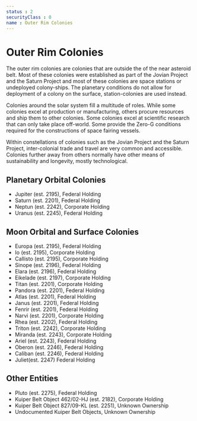 ```yaml
---
status : 2
securityClass : 0
name : Outer Rim Colonies
---
```


# Outer Rim Colonies

The outer rim colonies are colonies that are outside the of the near asteroid belt. Most of these colonies were established as part of the Jovian Project and the Saturn Project and most of these colonies are space stations or undeployed colony-ships.
The planetary conditions do not allow for deployment of a colony on the surface, station-colonies are used instead.

Colonies around the solar system fill a multitude of roles. While some colonies excel at production or manufacturing, others procure resources and ship them to other colonies.
Some colonies excel at scientific research that can only take place off-world. Some provide the Zero-G conditions required for the constructions of space fairing vessels.

Within constellations of colonies such as the Jovian Project and the Saturn Project, inter-colonial trade and travel are very common and accessible.
Colonies further away from others normally have other means of sustainability and longevity, mostly technological.


## Planetary Orbital Colonies

* Jupiter (est. 2195), Federal Holding
* Saturn (est. 2201), Federal Holding
* Neptun (est. 2242), Corporate Holding
* Uranus (est. 2245), Federal Holding


## Moon Orbital and Surface Colonies

* Europa (est. 2195), Federal Holding
* Io (est. 2195), Corporate Holding
* Callisto (est. 2195), Corporate Holding
* Sinope (est. 2196), Federal Holding
* Elara (est. 2196), Federal Holding
* Eikelade (est. 2197), Corporate Holding
* Titan (est. 2201), Corporate Holding
* Pandora (est. 2201), Federal Holding
* Atlas (est. 2201), Federal Holding
* Janus (est. 2201), Federal Holding
* Fenrir (est. 2201), Federal Holding
* Narvi (est. 2201), Corporate Holding
* Rhea (est. 2202), Federal Holding
* Triton (est. 2242), Corporate Holding
* Miranda (est. 2243), Corporate Holding
* Ariel (est. 2243), Federal Holding
* Oberon (est. 2246), Federal Holding
* Caliban (est. 2246), Federal Holding
* Juliet(est. 2247) Federal Holding


## Other Entities

* Pluto (est. 2275), Federal Holding
* Kuiper Belt Object 462/02-HJ (est. 2182), Corporate Holding
* Kuiper Belt Object 827/09-KL (est. 2251), Unknown Ownership
* Undocumented Kuiper Belt Objects, Unknown Ownership
